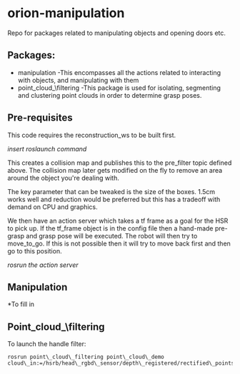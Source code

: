 # orion-manipulation
Repo for packages related to manipulating objects and opening doors etc.

## Packages:
* manipulation
	-This encompasses all the actions related to interacting with objects, and manipulating with them
* point\_cloud_\filtering
	-This package is used for isolating, segmenting and clustering point clouds in order to determine grasp poses.

## Pre-requisites
This code requires the reconstruction\_ws to be built first. 

*insert roslaunch command*

This creates a collision map and publishes this to the pre_filter topic defined above. The collision map later gets modified on the fly to remove an area around the object you're dealing with. 

The key parameter that can be tweaked is the size of the boxes. 1.5cm works well and reduction would be preferred but this has a tradeoff with demand on CPU and graphics.

We then have an action server which takes a tf frame as a goal for the HSR to pick up. If the tf\_frame object is in the config file then a hand-made pre-grasp and grasp pose will be executed. The robot will then try to move\_to\_go. If this is not possible then it will try to move back first and then go to this position.

*rosrun the action server*


## Manipulation
*To fill in

## Point\_cloud_\filtering
To launch the handle filter:
```
rosrun point\_cloud\_filtering point\_cloud\_demo cloud\_in:=/hsrb/head\_rgbd\_sensor/depth\_registered/rectified\_points
```
